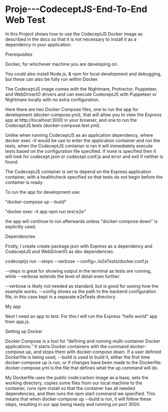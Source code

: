 # Proje---CodeceptJS-End-To-End Web Test
In this Project  shows how to use the CodeceptJS Docker image as described in the docs so that it is not necessary to install it as a dependency in your application.

Prerequisites

Docker, for whichever machine you are developing on.

You could also install Node.js, & npm for local development and debugging, but these can also be fully run within Docker.

The CodeceptJS image comes with the Nightmare, Protractor, Puppeteer, and WebDriverIO drivers and can execute CodeceptJS with Puppeteer or Nightmare locally with no extra configuration.

Here there are two Docker Compose files, one to run the app for development (docker-compose.yml), that will allow you to view the Express app at http://localhost:3000 in your browser, and one to run the CodeceptJS tests (docker-compose.test.yml).

Unlike when running CodeceptJS as an application dependency, where docker exec -it <commands> would be use to enter the application container and run the tests, when the CodeceptJS container is ran it will immediately execute tests based on the configuration file specified. If none is specified then it will look for codecept.json or codecept.conf.js and error and exit if neither is found.

The CodeceptJS container is set to depend on the Express application container, with a healthcheck specified so that tests do not begin before the container is ready.

To run the app for development use:

"docker-compose up --build"

"docker exec -it app npm run test:e2e"

the app will continue to run afterwards unless "docker-compose down" is explicitly used.

Dependencies

Firstly, I create create package.json with Express as a dependency and CodeceptJS and WebDriverIO as dev dependencies.

codeceptjs run --steps --verbose --config=./e2eTests/docker.conf.js

--steps is great for showing output in the terminal as tests are running, while --verbose extends the level of detail even further.

--verbose is likely not needed as standard, but is good for seeing how the example works. --config shows us the path to the backend configuration file, in this case kept in a separate e2eTests directory.

My app

Next I need an app to test. For this I will run the Express “hello world” app from app.js.

Setting up Docker

Docker Compose is a tool for “defining and running multi-container Docker applications.” It starts Docker containers with the command docker-compose up, and stops them with docker-compose down. If a user defined Dockerfile is being used, --build is used to build it, either the first time docker-compose up is run, or if changes have been made to the Dockerfile. docker-compose.yml is the file that defines what the up command will do.

My Dockerfile uses the public node:carbon image as a base, sets the working directory, copies some files from our local machine to the container, runs npm install so that the container has all needed dependencies, and then runs the npm start command we specified.
This means that when docker-compose up --build is run, it will follow these steps, resulting in our app being ready and running on port 3000.
